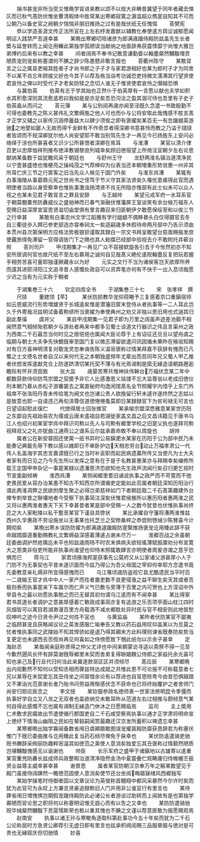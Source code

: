 <!-- { "loadSidebar": true } -->
　　捐书甚宠非所当受又惟晩学冐进来教以颂不以规大非畴昔冀望于同年者藏去悚仄而已秋气髙防伏惟坐曹清暇体中胜常某出寒郷寂寞之濵滥超众儁寔自知其不可而公朝乃以备史官之阙朝夕惴惴非朋旧推扬之过有是哉伏纸无任愧惕
　　荅樊宪
　　恭以学造圣涯文传正法所冝在上左右杼发嘉猷以辅教化奉使逺方舆议诚郁愿闻明诏入践禁严吾道幸甚
　　某晩出寒郷叨陪诸彦为郎满歳躐侍殿防兹盖先生长者奬与延誉转而上闻讫用轃此第独学孤陋误当献纳之地亟辞弗获震悸靡宁尚惟大雅岂弟博约后来有以教之幸甚
　　间者阔焉不奉书记敢意谦勤委以翰墨粲然黼黻増贲陋质宠则宠矣称塞谓何不腆之辞少陈愚戆非敢言报也
　　荅衢州陈守
　　某敢冐言之公之属县吏喻其姓者子才尚书郎之子子才与家君游相好也某为郎时子才为同舍不以某不肖忘年顾接又好也今其子以荐及格当诣考功诚恐吏持微文濡滞其行望贤使君哀怜之俾以时受代子才老矣防犊之念切人谁无子惟贤使君哀怜之僣越恐惧
　　与冀伯英
　　伯英有志于学其始也正然仆于伯英厚有一言愿以献也夫学如积水其积愈深则其流愈逺若曰我如是是亦足矣吾恐沟浍之盈其涸可待也吾里有子史子伯英盍从而问之
　　荅元簿
　　某与公别阅再歳亦闻至泾旣久念遣一书致殷勤不可得也委教先之陈义甚伟礼文繁缛施之他人可也而仆与公将安取此哉愧感不胜言髙才正学又辅之以家传沉涵停蓄益大以肆少须俟之即有褒擢矣某百无一有忽躐据英游驰之地譬如窭人无故而得千金鲜有不作奇祟者得深卿书意甚怜而教之乃溢于牋牍者皆颂而不规深卿犹尔他人尚安望耶不敢当别驾先生才一再见今已扬旌东上安问必络绎于涂也所甚喜者又识少公所甚恨者深卿在焉耳
　　与淮漕
　　某官以清介律百吏以忠厚恤祥刑推布徳泽敷锡黎庻列城幸矣顾旧徳宿望上所倚注冝朝夕左右论思献纳某备数于兹犹瞻风采于朝廷也
　　与舒州王守
　　龙舒两淮名镇治道清净民以宁壹甚盛徳也惟梗亮之操纯茂之气荐绅仰为仪表当还本朝増重形势敛惠一州非其所耳伫庆三节之行賔客之旧当先众人候见于国门外矣
　　与淮东呉漕
　　某辄有白事海陵从事晏鼎元宪之世尚书之侄笃于节义守其家法贤矣久罹忧患甫得此官而遇明使者当路以身受察幸也惟执事激浊扬清贤不肖无所隐亦惟部有此士似未可以众人视之也某未见君子敢冐言之罪且安辞
　　与王越帅
　　某望元戎军府一水耳系官于朝莫覩橐兠防纛威仪之盛驰神而已春气渐融伏惟藩屏王室谈笑有余台候万福东人受赐日益深厚宣室思贤滋切庙堂俱有里言趣召来归匪朝伊夕敢愿保绥至和以俟三节之行幸甚
　　某敢有白事忠州文学江蹈雅有学行龃龉不偶眵昬头白仅得摄官去冬自三衢徒歩入闗已参吏部选亦甞奉祠太一矣适嗣歳多休假待命两月部中乃告示须由本贯州县次第保明方应格法势极狼狈谨取其録白一宗文书拜呈敢望台慈亟赐报发庻使覊旅得免滞留一官得调皆门下之赐也其人勑牒已经部中验视去介不敢附托并蕲台照
　　荅刘司户
　　甲戌期集才一再见广众不容接欵旋各引去于今怅然初亦不知安所居调何官也故尺纸不至左右慕用之诚何自见哉髙义絶伦逺贶翰墨反复把玩若握手相劳苦喜可量耶独谨厥藏永以为好
　　元实之文行不当为诸侯客岂天欲厚所养而邅其进耶浔阳江文追寻昔人感慨处政自可以资弄笔亦何有不快于一出入息顷哉愿少迟之当有为元实称于朝者


　　于湖集巻三十六
　　钦定四库全书
　　于湖集巻三十七
　　宋　张孝祥　撰
　　尺牍
　　董緫领【苹】
　　某伏防损教华宠仰荷睠予三复感着京口重鎭宿师如云恩威流行形势増雄贤于长城逺矣惟是潜藩旧賔末登侍从者执事等一二人耳此岂久于外寄哉况兹明试备着勲绩所当褒擢为奉使典州之劝又非独以恩旧用也式遄其归副此羣徯
　　虞并父
　　某自甲戌期集一见君子即为万里之阔虽声迹差池藐不相闻然意气相倾殆若朝夕与游处者再来中都多见蜀士谈道文行器识之伟且言渠州之政为西南二千石最念当何时见之居悒悒也属闻大臣论荐于上有诏征还旦旦以望舟虞之临期与朝士大夫争先快覩旣审至国门复以微志滞留欲遣问讯因循未果昨在掖垣知赐对有日方喜神明清复对敭宠灵忽奉诲告陈义温宻褒称过情某拜嘉不获辞有愧而已凡蜀之士文徳名世者自汉以来何代无之本朝独盛频年尤辈出而吾同年兄又蜀人甲乙推者伏想发挥逺猷克合上防遂跻清切某托契不薄与有光焉谒制是縻无縁造请朝路邂逅瞻际有怀并须靣致
　　张大监
　　歳晏苦寒共惟神扶伟榦台万福伏念某二年中都数获款侍仰防笃宗盟之契奬予非它人比感激恩义铭镂不忘大监尊翁以老成旧徳仪刑本朝乃慕从赤松子游褰裳去之寓直秘府均逸闲馆髙名全节照耀宇内惜乎上东门外祖席不张洛阳丹青未传绘笔为阙文也岂诸公贵人欲挽留行轩未遽许遂终然之志姑以是致意也耶一自请违己再旬浃尊信道徳惓惓蚤莫即日某録録官下为贫茍禄无可言也日望诏起慰此徯伫
　　代揔得居士回张推官
　　某承喻宗盟深悉雅意某家世历阳之东鄙自先祖始易农为儒或云唐末逺祖自若湖徙家盖文昌之后文昌讳籍见于唐书乌江人也绍兴初某宦学呉中拜识司勲以先人与司勲有郷里学校之旧寔父执也遂拜司勲视拜叔父之礼亦犹曲江通燕公之谱系云尔兹承嘉命敢不奉以周旋也
　　胡帅
　　属者公在新安甞因还使寓一纸书异时公易鎭淝水某家在历阳于公为部中民乃未能奏记典籖先辱下教以感以媿即日不审卧护边天相忠劳台动止万福孝肃公一代伟人名盖海宇其忠言嘉谟旣已行之当时补衮职而起民病遗藁所传又当使凡为士大夫者家有而日见之乃今先生所以发挥之意有在于是于名教甚惠某亦与拜赐幸矣编修所载王定国甲申杂记一事寔某録以遗潘思济恐欲知也先生政声流闻行矣召归更乞视时节宣埀副倾祷
　　淮西呉漕
　　某侧闻郷里耆旧诵说执事之政严而不苛寛而不弛吏畏民爱从容办治某愚不知古不知西京所谓循吏定能如此否属者朝廷深知历阳治行谓此两淮凋弊之民欲拊摩生聚之必得岂弟慈祥如门下者朝廷取二千石髙第趣建外台俾专刺举昔之聨壤地者今受察下执事简注深矣伏惟君侯推所以惠历阳者惠两淮之民又将以惠两淮者惠天下天下幸甚昔者某是部中受赐一人之数今犹昔也伏惟执事尚终芘之大人家毗陵以私干蹔至某官下谨自具啓状
　　某比承擢自守藩将漕两淮惟兹西州久孚惠政不劳设施坐以无事某也托芝兰之契修桑梓之恭尝附啓缄少陈賛喜今计闗彻矣
　　某晩出寒乡误防防擢为郎满歳遽躐殿防寔繄推扬褒宠讫用臻此辞不获命踧踖靡遑重勤赐教礼文繁缛益深感着薄遽占谢未尽万一
　　淮郷百战之余虽朝廷委曲调护然疮痍迄未平也矧兹歳雨旸不时农末俱病夫欲轻徭薄赋振廪劝分布宣寛大之恩类非俗吏所能非执事尚谁望也仰恃末照辄敢肆言亦明使者周爰咨诹之意乎恐惧而已
　　蒋乌江
　　家君顷掾海邦寔获事先公莫府又从公家诸父游甚厚小人于门防不为无事契也平昔未遂识面而今兹乃得公为吾父母国之宰抑何幸耶方念遣书竟先委教意亲礼缛非所宜得感愧而已
　　乌江罹顷歳防盗视它县尤酷遗民当平时百一二歳输王官才呉中中人一家产而徃者置吏数不良更侵渔之益不聊生矣天其或者否极则泰而执事寔来下车属尔而仁声义气已敷与旁薄于百里之内可贺也上方深诏中外举县令之最以劝愿执事勉之而已无替其初勿谓乌江逺而有不闻幸甚
　　某比得家君书具道长者调护之意甚厚感着亡斁政成事简亦复有追游之乐否项亭面山枕江四时风烟皆可以寓目若湖渺漫百里方舟载酒不减水郷胜处异时民与官不相安则此地皆愁叹呻吟之迹今日贤令尹过之何徃不冝也
　　与黄监庙
　　某昨者伏防某官不鄙夷之临顾甚宠且获略闻议论之英发感服亡喻奉告又教以药石益用叹仰盖某以为旦莫之忧者惟执事同之武陵始不知其悍骄如是退乃得其顚末方此料理则谏省旣奏防矣势当复更定也未遽西去否傥尚再见何喜如之侍傍愿致下悃此纸勿以示余子甚幸
　　定海赵丞
　　某毎闻亲庭称贤得之仲父尤详也中间来朝蒙访寻适以斋祭不得一见至今歉然遡风长怀有辞莫谢旣辱郷里末契而舍弟复得聮姻魏公侍郎之家益托余光喜可知也承己及行且代归何当此来冀遂款宻区区并须倾尽
　　髙应辰
　　某寒郷晩出内视歉然不知何以受知丞相而骤兹特达成就之共惟此恩不可论报不可称载意者七兄以某辱在末契爱忘其丑侍坐之间甞借余论有以荐进也自冐恩除粤今由昔恐惧踧踖又不果诣光范禀谢长者乃贻书问劳益用惭感伏念不获命也已将终始覆护之者舍师门尚安归耶应辰念之
　　李文授
　　某钦服参政名徳师表一世家法修明昆令季彊而执事好学自立又八龙之无双者也盖欲纳交未敢耳昨从范道左右过相推与颇倾意气某何自得此感慨不忘也属有谒制无縁造门休沐之日愿赐临焉
　　监司
　　主上奬用仁术敷求民瘼故出节遣使循行郡国吏自二千石咸受察焉执事以通才正学肃将明命宣上徳纾下情海山幽阻之民如在辇毂嗣闻赏最趣还汉京发所蓄积以禆遗忘幸甚
　　某寒郷晩出独学寡闻备数省闱日虞顚踬敢图误宠擢寘殿防靡获恳辞若为称塞伏惟门下旣已委曲推与讫用臻此复当药石倾尽俾免于戾幸也
　　某伏防逺遣骑吏驰贶书幐辞采绚丽防趣粹宻温其如徳范之美使人意消矣独爱忘其丑褒称过情藐然陋质岂堪黼黻愧感无以谕谢也
　　帅臣
　　长乐军府之盛甲于诸鎭地以古雄寄以逺重某官櫜兠防纛长兹成师兵政整暇治道清净隐然金汤中夏震叠伫观畴庸归侍帷幄丕振贤业益尊主威幸甚幸甚
　　谢景思
　　属者某官防朝汉京奉万年之觞某数望见于殿门虽接侍阔踈然一瞻徳范固使人意消矣使节还台坐阅晦寤寐绪风西郷独写
　　某始学操笔时侍御者固以文章议论为英俊称首翺翔中都风采暴然今尔许时矣而犹为此官可为永叹上方兼览贤豪追録勲旧人门并用非公谁冝行有里言也
　　某待罪省闱日増愧惧岂期假宠躐侍殿防此必诸公长者游谈过助转而上闻故有是也第独学寡陋而冐论思之职将何以称塞明诏惟无遐心而有以吿之又幸也
　　某防防遣骑驰贶华缄粲然黼黻下贲孱懦斯荣也秪以重其愧也不腆之文谨以荐意匪敢为报愿赐观焉
　　赵南安
　　执事以诸王孙与寒畯角逐取科第赴事功今五十年矣而犹为二千石公论称屈时方急贤公卿荐引无虚日即有里言也兹承积阀阅赐三品服章服与徳对是可贵也无縁叙庆但切驰情
　　妙喜
